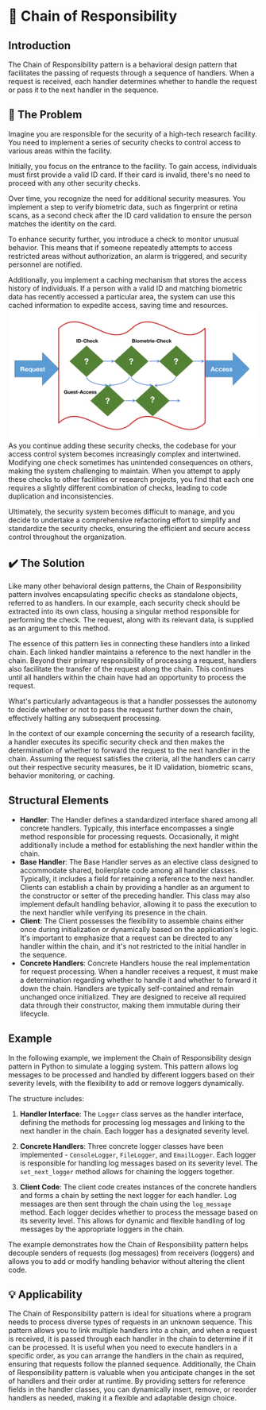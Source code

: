 
# 🔗 Chain of Responsibility 

## Introduction
The Chain of Responsibility pattern is a behavioral design pattern that facilitates the passing of requests through a sequence of handlers. When a request is received, each handler determines whether to handle the request or pass it to the next handler in the sequence.

##  🚨 The Problem
Imagine you are responsible for the security of a high-tech research facility. You need to implement a series of security checks to control access to various areas within the facility. 

Initially, you focus on the entrance to the facility. To gain access, individuals must first provide a valid ID card. If their card is invalid, there's no need to proceed with any other security checks.

Over time, you recognize the need for additional security measures. You implement a step to verify biometric data, such as fingerprint or retina scans, as a second check after the ID card validation to ensure the person matches the identity on the card.

To enhance security further, you introduce a check to monitor unusual behavior. This means that if someone repeatedly attempts to access restricted areas without authorization, an alarm is triggered, and security personnel are notified.

Additionally, you implement a caching mechanism that stores the access history of individuals. If a person with a valid ID and matching biometric data has recently accessed a particular area, the system can use this cached information to expedite access, saving time and resources.
![Behavioural Problem](../../assets/ChainOfResponsibility_Problem.png)
As you continue adding these security checks, the codebase for your access control system becomes increasingly complex and intertwined. Modifying one check sometimes has unintended consequences on others, making the system challenging to maintain. When you attempt to apply these checks to other facilities or research projects, you find that each one requires a slightly different combination of checks, leading to code duplication and inconsistencies.

Ultimately, the security system becomes difficult to manage, and you decide to undertake a comprehensive refactoring effort to simplify and standardize the security checks, ensuring the efficient and secure access control throughout the organization.

## ✔️ The Solution
Like many other behavioral design patterns, the Chain of Responsibility pattern involves encapsulating specific checks as standalone objects, referred to as handlers. In our example, each security check should be extracted into its own class, housing a singular method responsible for performing the check. The request, along with its relevant data, is supplied as an argument to this method.

The essence of this pattern lies in connecting these handlers into a linked chain. Each linked handler maintains a reference to the next handler in the chain. Beyond their primary responsibility of processing a request, handlers also facilitate the transfer of the request along the chain. This continues until all handlers within the chain have had an opportunity to process the request.

What's particularly advantageous is that a handler possesses the autonomy to decide whether or not to pass the request further down the chain, effectively halting any subsequent processing.

In the context of our example concerning the security of a research facility, a handler executes its specific security check and then makes the determination of whether to forward the request to the next handler in the chain. Assuming the request satisfies the criteria, all the handlers can carry out their respective security measures, be it ID validation, biometric scans, behavior monitoring, or caching.
## Structural Elements

- **Handler**:  The Handler defines a standardized interface shared among all concrete handlers. Typically, this interface encompasses a single method responsible for processing requests. Occasionally, it might additionally include a method for establishing the next handler within the chain.
- **Base Handler**: The Base Handler serves as an elective class designed to accommodate shared, boilerplate code among all handler classes. Typically, it includes a field for retaining a reference to the next handler. Clients can establish a chain by providing a handler as an argument to the constructor or setter of the preceding handler. This class may also implement default handling behavior, allowing it to pass the execution to the next handler while verifying its presence in the chain.
- **Client**: The Client possesses the flexibility to assemble chains either once during initialization or dynamically based on the application's logic. It's important to emphasize that a request can be directed to any handler within the chain, and it's not restricted to the initial handler in the sequence.
- **Concrete Handlers**: Concrete Handlers house the real implementation for request processing. When a handler receives a request, it must make a determination regarding whether to handle it and whether to forward it down the chain.
   Handlers are typically self-contained and remain unchanged once initialized. They are designed to receive all required data through their constructor, making them immutable during their lifecycle.
## Example
In the following example, we implement the Chain of Responsibility design pattern in Python to simulate a logging system. This pattern allows log messages to be processed and handled by different loggers based on their severity levels, with the flexibility to add or remove loggers dynamically.

The structure includes:

1. **Handler Interface**: The `Logger` class serves as the handler interface, defining the methods for processing log messages and linking to the next handler in the chain. Each logger has a designated severity level.

2. **Concrete Handlers**: Three concrete logger classes have been implemented - `ConsoleLogger`, `FileLogger`, and `EmailLogger`. Each logger is responsible for handling log messages based on its severity level. The `set_next_logger` method allows for chaining the loggers together.

3. **Client Code**: The client code creates instances of the concrete handlers and forms a chain by setting the next logger for each handler. Log messages are then sent through the chain using the `log_message` method. Each logger decides whether to process the message based on its severity level. This allows for dynamic and flexible handling of log messages by the appropriate loggers in the chain.

The example demonstrates how the Chain of Responsibility pattern helps decouple senders of requests (log messages) from receivers (loggers) and allows you to add or modify handling behavior without altering the client code.
## 💡 Applicability
The Chain of Responsibility pattern is ideal for situations where a program needs to process diverse types of requests in an unknown sequence. This pattern allows you to link multiple handlers into a chain, and when a request is received, it is passed through each handler in the chain to determine if it can be processed. It is useful when you need to execute handlers in a specific order, as you can arrange the handlers in the chain as required, ensuring that requests follow the planned sequence. Additionally, the Chain of Responsibility pattern is valuable when you anticipate changes in the set of handlers and their order at runtime. By providing setters for reference fields in the handler classes, you can dynamically insert, remove, or reorder handlers as needed, making it a flexible and adaptable design choice.